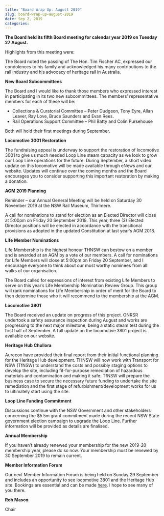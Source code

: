 ```yaml
---
title: "Board Wrap Up: August 2019"
slug: board-wrap-up-august-2019
date: Sep 2, 2019
categories:
---
```



**The Board held its fifth Board meeting for calendar year 2019 on Tuesday 27 August.**

Highlights from this meeting were:

The Board noted the passing of The Hon. Tim Fischer AC, expressed our condolences to his family and acknowledged his many contributions to the rail industry and his advocacy of heritage rail in Australia.

**New Board Subcommittees**

The Board and I would like to thank those members who expressed interest in participating in its two new subcommittees. The members’ representative members for each of these will be:

* Collections & Curatorial Committee – Peter Dudgeon, Tony Eyre, Allan Leaver, Ray Love, Bruce Saunders and Evan Rees.
* Rail Operations Support Committee – Phil Batty and Colin Pursehouse

Both will hold their first meetings during September.

**Locomotive 3001 Restoration**

The fundraising appeal is underway to support the restoration of locomotive 3001 to give us much needed Loop Line steam capacity as we look to grow our Loop Line operations for the future. During September, a short video update on this locomotive will be made available through eNews and our website. Updates will continue over the coming months and the Board encourages you to consider supporting this important restoration by making a donation.

**AGM 2019 Planning**

Reminder – our Annual General Meeting will be held on Saturday 30 November 2019 at the NSW Rail Museum, Thirlmere. 
 
A call for nominations to stand for election as an Elected Director will close at 5:00pm on Friday 20 September 2019. This year, three (3) Elected Director positions will be elected in accordance with the transitional provisions as adopted in the updated Constitution at last year’s AGM 2018.

**Life Member Nominations**

Life Membership is the highest honour THNSW can bestow on a member and is awarded at an AGM by a vote of our members. A call for nominations for Life Members will close at 5:00pm on Friday 20 September, and I encourage everyone to think about our most worthy nominees from all walks of our organisation.

The Board called for expressions of interest from existing Life Members to serve on this year’s Life Membership Nomination Review Group. This group will rank nominations for Life Membership in order of merit for the Board to then determine those who it will recommend to the membership at the AGM.

**Locomotive 3801**

The Board received an update on progress of this project. ONRSR undertook a safety assurance inspection during August and works are progressing to the next major milestone, being a static steam test during the first half of September. A full update on the locomotive 3801 project is available on our website.

**Heritage Hub Chullora**

Aurecon have provided their final report from their initial functional planning for the Heritage Hub development. THNSW will now work with Transport for NSW (TfNSW) to understand the costs and possibly staging options to develop the site, including fit-for-purpose remediation of hazardous materials and contamination and making it safe. TfNSW will prepare the business case to secure the necessary future funding to undertake the site remediation and the first stage of refurbishment/development works for us to ultimately start using the site.

**Loop Line Funding Commitment**

Discussions continue with the NSW Government and other stakeholders concerning the $5.5m grant commitment made during the recent NSW State government election campaign to upgrade the Loop Line. Further information will be provided as details are finalised.

**Annual Membership**

If you haven’t already renewed your membership for the new 2019-20 membership year, please do so now. Your membership must be renewed by 30 September 2019 to remain current.

**Member Information Forum**

Our next Member Information Forum is being held on Sunday 29 September and includes an opportunity to see locomotive 3801 and the Heritage Hub site. Bookings are essential and can be made [here](https://www.surveymonkey.com/r/XHM88X7). I hope to see many of you there.

**Rob Mason**

Chair
